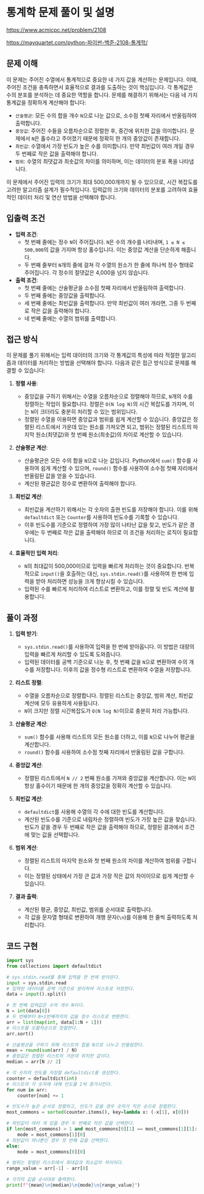 # 통계학 문제 풀이 및 설명

<https://www.acmicpc.net/problem/2108>

<https://mayquartet.com/python-파이썬-백준-2108-통계학/>

## 문제 이해

이 문제는 주어진 수열에서 통계적으로 중요한 네 가지 값을 계산하는 문제입니다. 이때, 주어진 조건을 충족하면서 효율적으로 결과를 도출하는 것이 핵심입니다. 각 통계값은 수의 분포를 분석하는 데 중요한 역할을 합니다. 문제를 해결하기 위해서는 다음 네 가지 통계값을 정확하게 계산해야 합니다:

- `산술평균`: 모든 수의 합을 개수 `N`으로 나눈 값으로, 소수점 첫째 자리에서 반올림하여 출력합니다.
- `중앙값`: 주어진 수들을 오름차순으로 정렬한 후, 중간에 위치한 값을 의미합니다. 문제에서 `N`은 홀수라고 주어졌기 때문에 정확히 한 개의 중앙값이 존재합니다.
- `최빈값`: 수열에서 가장 빈도가 높은 수를 의미합니다. 만약 최빈값이 여러 개일 경우 두 번째로 작은 값을 출력해야 합니다.
- `범위`: 수열의 최댓값과 최솟값의 차이를 의미하며, 이는 데이터의 분포 폭을 나타냅니다.

이 문제에서 주어진 입력의 크기가 최대 500,000개까지 될 수 있으므로, 시간 복잡도를 고려한 알고리즘 설계가 필수적입니다. 입력값의 크기와 데이터의 분포를 고려하여 효율적인 데이터 처리 및 연산 방법을 선택해야 합니다.

## 입출력 조건

- **입력 조건**:
  - 첫 번째 줄에는 정수 `N`이 주어집니다. `N`은 수의 개수를 나타내며, `1 ≤ N ≤ 500,000`의 값을 가지며 항상 홀수입니다. 이는 중앙값 계산을 단순하게 해줍니다.
  - 두 번째 줄부터 `N`개의 줄에 걸쳐 각 수열의 원소가 한 줄에 하나씩 정수 형태로 주어집니다. 각 정수의 절댓값은 4,000을 넘지 않습니다.
- **출력 조건**:
  - 첫 번째 줄에는 산술평균을 소수점 첫째 자리에서 반올림하여 출력합니다.
  - 두 번째 줄에는 중앙값을 출력합니다.
  - 세 번째 줄에는 최빈값을 출력합니다. 만약 최빈값이 여러 개라면, 그중 두 번째로 작은 값을 출력해야 합니다.
  - 네 번째 줄에는 수열의 범위를 출력합니다.

## 접근 방식

이 문제를 풀기 위해서는 입력 데이터의 크기와 각 통계값의 특성에 따라 적절한 알고리즘과 데이터를 처리하는 방법을 선택해야 합니다. 다음과 같은 접근 방식으로 문제를 해결할 수 있습니다:

1. **정렬 사용**:

   - 중앙값을 구하기 위해서는 수열을 오름차순으로 정렬해야 하므로, `N`개의 수를 정렬하는 작업이 필요합니다. 정렬은 `O(N log N)`의 시간 복잡도를 가지며, 이는 `N`이 크더라도 충분히 처리할 수 있는 범위입니다.
   - 정렬된 수열을 이용하면 중앙값과 범위를 쉽게 계산할 수 있습니다. 중앙값은 정렬된 리스트에서 가운데 있는 원소를 가져오면 되고, 범위는 정렬된 리스트의 마지막 원소(최댓값)와 첫 번째 원소(최솟값)의 차이로 계산할 수 있습니다.

2. **산술평균 계산**:

   - 산술평균은 모든 수의 합을 `N`으로 나눈 값입니다. Python에서 `sum()` 함수를 사용하여 쉽게 계산할 수 있으며, `round()` 함수를 사용하여 소수점 첫째 자리에서 반올림된 값을 얻을 수 있습니다.
   - 계산된 평균값은 정수로 변환하여 출력해야 합니다.

3. **최빈값 계산**:

   - 최빈값을 계산하기 위해서는 각 숫자의 출현 빈도를 저장해야 합니다. 이를 위해 `defaultdict` 또는 `Counter`를 사용하여 빈도수를 기록할 수 있습니다.
   - 이후 빈도수를 기준으로 정렬하여 가장 많이 나타난 값을 찾고, 빈도가 같은 경우에는 두 번째로 작은 값을 출력해야 하므로 이 조건을 처리하는 로직이 필요합니다.

4. **효율적인 입력 처리**:
   - `N`의 최대값이 500,000이므로 입력을 빠르게 처리하는 것이 중요합니다. 반복적으로 `input()`을 호출하는 대신, `sys.stdin.read()`를 사용하여 한 번에 입력을 받아 처리하면 성능을 크게 향상시킬 수 있습니다.
   - 입력된 수를 빠르게 처리하여 리스트로 변환하고, 이를 정렬 및 빈도 계산에 활용합니다.

## 풀이 과정

1. **입력 받기**:

   - `sys.stdin.read()`를 사용하여 입력을 한 번에 받아옵니다. 이 방법은 대량의 입력을 빠르게 처리할 수 있도록 도와줍니다.
   - 입력된 데이터를 공백 기준으로 나눈 후, 첫 번째 값을 `N`으로 변환하여 수의 개수를 저장합니다. 이후의 값을 정수형 리스트로 변환하여 수열을 저장합니다.

2. **리스트 정렬**:

   - 수열을 오름차순으로 정렬합니다. 정렬된 리스트는 중앙값, 범위 계산, 최빈값 계산에 모두 유용하게 사용됩니다.
   - `N`이 크지만 정렬 시간복잡도가 `O(N log N)`이므로 충분히 처리 가능합니다.

3. **산술평균 계산**:

   - `sum()` 함수를 사용해 리스트의 모든 원소를 더하고, 이를 `N`으로 나누어 평균을 계산합니다.
   - `round()` 함수를 사용하여 소수점 첫째 자리에서 반올림된 값을 구합니다.

4. **중앙값 계산**:

   - 정렬된 리스트에서 `N // 2` 번째 원소를 가져와 중앙값을 계산합니다. 이는 `N`이 항상 홀수이기 때문에 한 개의 중앙값을 정확히 계산할 수 있습니다.

5. **최빈값 계산**:

   - `defaultdict`를 사용해 수열의 각 수에 대한 빈도를 계산합니다.
   - 계산된 빈도수를 기준으로 내림차순 정렬하여 빈도가 가장 높은 값을 찾습니다. 빈도가 같을 경우 두 번째로 작은 값을 출력해야 하므로, 정렬된 결과에서 조건에 맞는 값을 선택합니다.

6. **범위 계산**:

   - 정렬된 리스트의 마지막 원소와 첫 번째 원소의 차이를 계산하여 범위를 구합니다.
   - 이는 정렬된 상태에서 가장 큰 값과 가장 작은 값의 차이이므로 쉽게 계산할 수 있습니다.

7. **결과 출력**:
   - 계산된 평균, 중앙값, 최빈값, 범위를 순서대로 출력합니다.
   - 각 값을 문자열 형태로 변환하여 개행 문자(`\n`)를 이용해 한 줄씩 출력하도록 처리합니다.

## 코드 구현

```python
import sys
from collections import defaultdict

# sys.stdin.read를 통해 입력을 한 번에 받아온다.
input = sys.stdin.read
# 입력된 데이터를 공백 기준으로 분리하여 리스트로 저장한다.
data = input().split()

# 첫 번째 입력값은 수의 개수 N이다.
N = int(data[0])
# 두 번째부터 N+1번째까지의 값을 정수 리스트로 변환한다.
arr = list(map(int, data[1:N + 1]))
# 리스트를 오름차순으로 정렬한다.
arr.sort()

# 산술평균을 구하기 위해 리스트의 합을 N으로 나누고 반올림한다.
mean = round(sum(arr) / N)
# 중앙값은 정렬된 리스트의 가운데 위치한 값이다.
median = arr[N // 2]

# 각 숫자의 빈도를 저장할 defaultdict를 생성한다.
counter = defaultdict(int)
# 리스트의 각 숫자에 대해 빈도를 1씩 증가시킨다.
for num in arr:
    counter[num] += 1

# 빈도수가 높은 순서로 정렬하고, 빈도가 같을 경우 숫자가 작은 순으로 정렬한다.
most_commons = sorted(counter.items(), key=lambda x: (-x[1], x[0]))

# 최빈값이 여러 개 있을 경우 두 번째로 작은 값을 선택한다.
if len(most_commons) > 1 and most_commons[0][1] == most_commons[1][1]:
    mode = most_commons[1][0]
# 최빈값이 하나뿐인 경우 첫 번째 값을 선택한다.
else:
    mode = most_commons[0][0]

# 범위는 정렬된 리스트에서 최대값과 최소값의 차이이다.
range_value = arr[-1] - arr[0]

# 각각의 값을 순서대로 출력한다.
print(f"{mean}\n{median}\n{mode}\n{range_value}")
```
